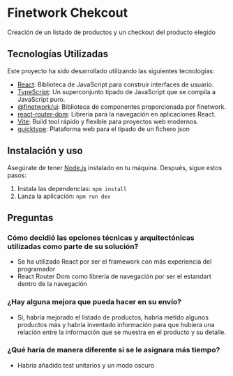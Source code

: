 # Finetwork Chekcout

Creación de un listado de productos y un checkout del producto elegido

## Tecnologías Utilizadas

Este proyecto ha sido desarrollado utilizando las siguientes tecnologías:

- [React](https://es.reactjs.org/): Biblioteca de JavaScript para construir interfaces de usuario.
- [TypeScript](https://www.typescriptlang.org/): Un superconjunto tipado de JavaScript que se compila a JavaScript puro.
- [@finetwork/ui](URL_de_documentación): Biblioteca de componentes proporcionada por finetwork.
- [react-router-dom](https://reactrouter.com/web/guides/quick-start): Librería para la navegación en aplicaciones React.
- [Vite](https://vitejs.dev/): Build tool rápido y flexible para proyectos web modernos.
- [quicktype](https://quicktype.io/): Plataforma web para el tipado de un fichero json

## Instalación y uso

Asegúrate de tener [Node.js](https://nodejs.org/es/) instalado en tu máquina. Después, sigue estos pasos:

1. Instala las dependencias: `npm install`
2. Lanza la aplicación: `npm run dev`

## Preguntas

### Cómo decidió las opciones técnicas y arquitectónicas utilizadas como parte de su solución?

- Se ha utilizado React por ser el framework con más experiencia del programador
- React Router Dom como librería de navegación por ser el estandart dentro de la navegación

### ¿Hay alguna mejora que pueda hacer en su envío?

- Si, habría mejorado el listado de productos, habría metido algunos productos más y habría inventado información para que hubiera una relación entre la información que se muestra en el producto y su detalle.

### ¿Qué haría de manera diferente si se le asignara más tiempo?

- Habría añadido test unitarios y un modo oscuro

